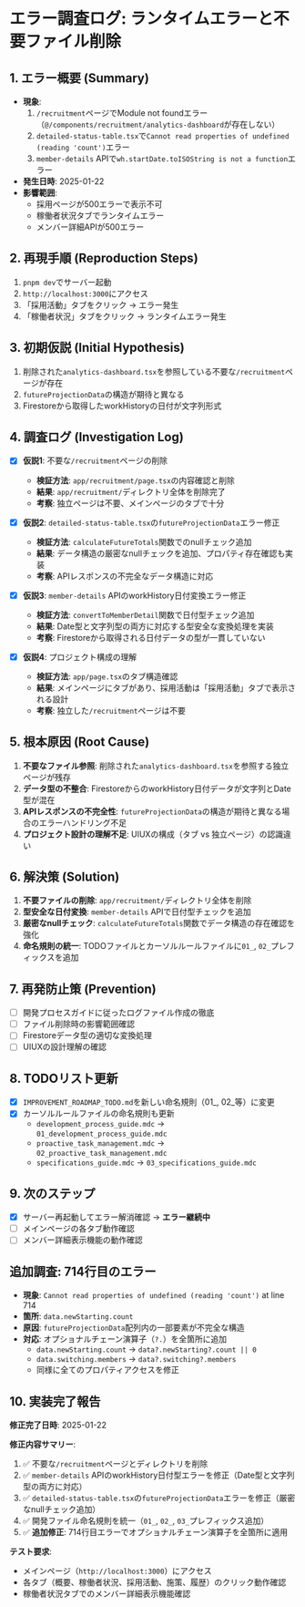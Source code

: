 # エラー調査ログ: ランタイムエラーと不要ファイル削除

## 1. エラー概要 (Summary)
- **現象**: 
  1. `/recruitment`ページでModule not foundエラー（`@/components/recruitment/analytics-dashboard`が存在しない）
  2. `detailed-status-table.tsx`で`Cannot read properties of undefined (reading 'count')`エラー
  3. `member-details` APIで`wh.startDate.toISOString is not a function`エラー
- **発生日時**: 2025-01-22
- **影響範囲**: 
  - 採用ページが500エラーで表示不可
  - 稼働者状況タブでランタイムエラー
  - メンバー詳細APIが500エラー

## 2. 再現手順 (Reproduction Steps)
1. `pnpm dev`でサーバー起動
2. `http://localhost:3000`にアクセス
3. 「採用活動」タブをクリック → エラー発生
4. 「稼働者状況」タブをクリック → ランタイムエラー発生

## 3. 初期仮説 (Initial Hypothesis)
1. 削除された`analytics-dashboard.tsx`を参照している不要な`/recruitment`ページが存在
2. `futureProjectionData`の構造が期待と異なる
3. Firestoreから取得したworkHistoryの日付が文字列形式

## 4. 調査ログ (Investigation Log)

- [x] **仮説1**: 不要な`/recruitment`ページの削除
  - **検証方法**: `app/recruitment/page.tsx`の内容確認と削除
  - **結果**: `app/recruitment/`ディレクトリ全体を削除完了
  - **考察**: 独立ページは不要、メインページのタブで十分

- [x] **仮説2**: `detailed-status-table.tsx`の`futureProjectionData`エラー修正
  - **検証方法**: `calculateFutureTotals`関数でのnullチェック追加
  - **結果**: データ構造の厳密なnullチェックを追加、プロパティ存在確認も実装
  - **考察**: APIレスポンスの不完全なデータ構造に対応

- [x] **仮説3**: `member-details` APIのworkHistory日付変換エラー修正
  - **検証方法**: `convertToMemberDetail`関数で日付型チェック追加
  - **結果**: Date型と文字列型の両方に対応する型安全な変換処理を実装
  - **考察**: Firestoreから取得される日付データの型が一貫していない

- [x] **仮説4**: プロジェクト構成の理解
  - **検証方法**: `app/page.tsx`のタブ構造確認
  - **結果**: メインページにタブがあり、採用活動は「採用活動」タブで表示される設計
  - **考察**: 独立した`/recruitment`ページは不要

## 5. 根本原因 (Root Cause)
1. **不要なファイル参照**: 削除された`analytics-dashboard.tsx`を参照する独立ページが残存
2. **データ型の不整合**: FirestoreからのworkHistory日付データが文字列とDate型が混在
3. **APIレスポンスの不完全性**: `futureProjectionData`の構造が期待と異なる場合のエラーハンドリング不足
4. **プロジェクト設計の理解不足**: UIUXの構成（タブ vs 独立ページ）の認識違い

## 6. 解決策 (Solution)
1. **不要ファイルの削除**: `app/recruitment/`ディレクトリ全体を削除
2. **型安全な日付変換**: `member-details` APIで日付型チェックを追加
3. **厳密なnullチェック**: `calculateFutureTotals`関数でデータ構造の存在確認を強化
4. **命名規則の統一**: TODOファイルとカーソルルールファイルに`01_`, `02_`プレフィックスを追加

## 7. 再発防止策 (Prevention)
- [ ] 開発プロセスガイドに従ったログファイル作成の徹底
- [ ] ファイル削除時の影響範囲確認
- [ ] Firestoreデータ型の適切な変換処理
- [ ] UIUXの設計理解の確認

## 8. TODOリスト更新
- [x] `IMPROVEMENT_ROADMAP_TODO.md`を新しい命名規則（01_, 02_等）に変更
- [x] カーソルルールファイルの命名規則も更新
  - `development_process_guide.mdc` → `01_development_process_guide.mdc`
  - `proactive_task_management.mdc` → `02_proactive_task_management.mdc`
  - `specifications_guide.mdc` → `03_specifications_guide.mdc`

## 9. 次のステップ
- [x] サーバー再起動してエラー解消確認 → **エラー継続中**
- [ ] メインページの各タブ動作確認
- [ ] メンバー詳細表示機能の動作確認

## 追加調査: 714行目のエラー
- **現象**: `Cannot read properties of undefined (reading 'count')` at line 714
- **箇所**: `data.newStarting.count`
- **原因**: `futureProjectionData`配列内の一部要素が不完全な構造
- **対応**: オプショナルチェーン演算子（`?.`）を全箇所に追加
  - `data.newStarting.count` → `data?.newStarting?.count || 0`
  - `data.switching.members` → `data?.switching?.members`
  - 同様に全てのプロパティアクセスを修正

## 10. 実装完了報告
**修正完了日時**: 2025-01-22

**修正内容サマリー**:
1. ✅ 不要な`/recruitment`ページとディレクトリを削除
2. ✅ `member-details` APIのworkHistory日付型エラーを修正（Date型と文字列型の両方に対応）
3. ✅ `detailed-status-table.tsx`の`futureProjectionData`エラーを修正（厳密なnullチェック追加）
4. ✅ 開発ファイル命名規則を統一（`01_`, `02_`, `03_`プレフィックス追加）
5. ✅ **追加修正**: 714行目エラーでオプショナルチェーン演算子を全箇所に適用

**テスト要求**:
- メインページ（`http://localhost:3000`）にアクセス
- 各タブ（概要、稼働者状況、採用活動、施策、履歴）のクリック動作確認
- 稼働者状況タブでのメンバー詳細表示機能確認 